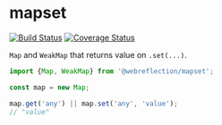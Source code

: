 # mapset

[![Build Status](https://travis-ci.com/WebReflection/mapset.svg?branch=main)](https://travis-ci.com/WebReflection/mapset) [![Coverage Status](https://coveralls.io/repos/github/WebReflection/mapset/badge.svg?branch=main)](https://coveralls.io/github/WebReflection/mapset?branch=main)

`Map` and `WeakMap` that returns value on `.set(...)`.

```js
import {Map, WeakMap} from '@webreflection/mapset';

const map = new Map;

map.get('any') || map.set('any', 'value');
// "value"
```
